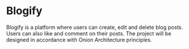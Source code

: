 # Blogify
 Blogify is a platform where users can create, edit and delete blog posts. Users can also like and comment on their posts. The project will be designed in accordance with Onion Architecture principles.
